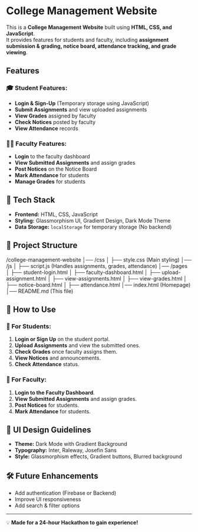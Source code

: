 # College Management Website

This is a **College Management Website** built using **HTML, CSS, and JavaScript**.  
It provides features for students and faculty, including **assignment submission & grading, notice board, attendance tracking, and grade viewing**.  

## Features

### 🎓 Student Features:
- **Login & Sign-Up** (Temporary storage using JavaScript)
- **Submit Assignments** and view uploaded assignments
- **View Grades** assigned by faculty
- **Check Notices** posted by faculty
- **View Attendance** records

### 👨‍🏫 Faculty Features:
- **Login** to the faculty dashboard
- **View Submitted Assignments** and assign grades
- **Post Notices** on the Notice Board
- **Mark Attendance** for students
- **Manage Grades** for students

## 🚀 Tech Stack
- **Frontend:** HTML, CSS, JavaScript
- **Styling:** Glassmorphism UI, Gradient Design, Dark Mode Theme
- **Data Storage:** `localStorage` for temporary storage (No backend)

## 📂 Project Structure
/college-management-website │── /css │ ├── style.css (Main styling) │── /js │ ├── script.js (Handles assignments, grades, attendance) │── /pages │ ├── student-login.html │ ├── faculty-dashboard.html │ ├── upload-assignment.html │ ├── view-assignments.html │ ├── view-grades.html │ ├── notice-board.html │ ├── attendance.html │── index.html (Homepage) │── README.md (This file)
## 📖 How to Use

### 🏫 For Students:
1. **Login or Sign Up** on the student portal.
2. **Upload Assignments** and view the submitted ones.
3. **Check Grades** once faculty assigns them.
4. **View Notices** and announcements.
5. **Check Attendance** status.

### 📌 For Faculty:
1. **Login to the Faculty Dashboard**.
2. **View Submitted Assignments** and assign grades.
3. **Post Notices** for students.
4. **Mark Attendance** for students.

## 🎨 UI Design Guidelines
- **Theme:** Dark Mode with Gradient Background
- **Typography:** Inter, Raleway, Josefin Sans
- **Style:** Glassmorphism effects, Gradient buttons, Blurred background

## 🛠 Future Enhancements
- Add authentication (Firebase or Backend)
- Improve UI responsiveness
- Add search & filter options

---

💡 **Made for a 24-hour Hackathon to gain experience!**

